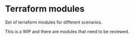 # Terraform modules

Set of terraform modules for different scenarios.

This is a WIP and there are modules that need to be reviewed.
